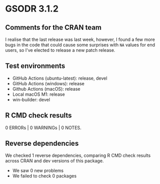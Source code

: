 # GSODR 3.1.2

## Comments for the CRAN team

I realise that the last release was last week, however, I found a few more bugs in the code that could cause some surprises with `NA` values for end users, so I've elected to release a new patch release.

## Test environments
* GitHub Actions (ubuntu-latest): release, devel
* GitHub Actions (windows): release
* Github Actions (macOS): release
* Local macOS M1: release
* win-builder: devel

## R CMD check results
0 ERRORs | 0 WARNINGs | 0 NOTES.

## Reverse dependencies
We checked 1 reverse dependencies, comparing R CMD check results across CRAN and dev versions of this package.

 * We saw 0 new problems
 * We failed to check 0 packages
 
